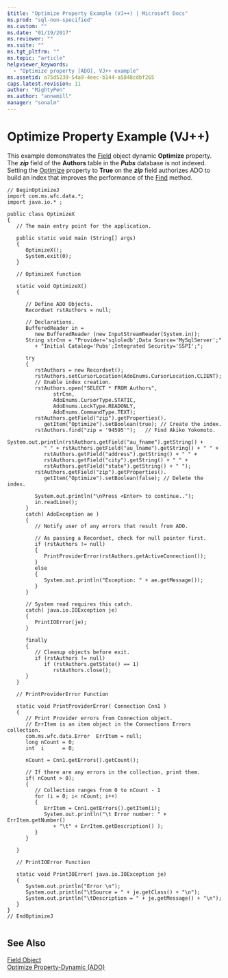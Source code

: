 ```yaml
---
$title: "Optimize Property Example (VJ++) | Microsoft Docs"
ms.prod: "sql-non-specified"
ms.custom: ""
ms.date: "01/19/2017"
ms.reviewer: ""
ms.suite: ""
ms.tgt_pltfrm: ""
ms.topic: "article"
helpviewer_keywords: 
  - "Optimize property [ADO], VJ++ example"
ms.assetid: a75d5239-54a9-4eec-b144-a5848cdbf265
caps.latest.revision: 11
author: "MightyPen"
ms.author: "annemill"
manager: "sonalm"
---
```

# Optimize Property Example (VJ++)
This example demonstrates the [Field](../../../ado/reference/ado-api/field-object.md) object dynamic **Optimize** property. The ***zip*** field of the **Authors** table in the ***Pubs*** database is not indexed. Setting the [Optimize](../../../ado/reference/ado-api/optimize-property-dynamic-ado.md) property to **True** on the ***zip*** field authorizes ADO to build an index that improves the performance of the [Find](../../../ado/reference/ado-api/find-method-ado.md) method.  
  
```  
// BeginOptimizeJ  
import com.ms.wfc.data.*;  
import java.io.* ;  
  
public class OptimizeX  
{  
   // The main entry point for the application.  
  
   public static void main (String[] args)  
   {  
      OptimizeX();  
      System.exit(0);  
   }  
  
   // OptimizeX function  
  
   static void OptimizeX()  
   {  
  
      // Define ADO Objects.  
      Recordset rstAuthors = null;  
  
      // Declarations.  
      BufferedReader in =   
         new BufferedReader (new InputStreamReader(System.in));  
      String strCnn = "Provider='sqloledb';Data Source='MySqlServer';"  
         + "Initial Catalog='Pubs';Integrated Security='SSPI';";  
  
      try  
      {  
         rstAuthors = new Recordset();  
         rstAuthors.setCursorLocation(AdoEnums.CursorLocation.CLIENT);  
         // Enable index creation.  
         rstAuthors.open("SELECT * FROM Authors",  
               strCnn,  
               AdoEnums.CursorType.STATIC,  
               AdoEnums.LockType.READONLY,  
               AdoEnums.CommandType.TEXT);  
         rstAuthors.getField("zip").getProperties().  
            getItem("Optimize").setBoolean(true); // Create the index.  
         rstAuthors.find("zip = '94595'");   // Find Akiko Yokomoto.  
         System.out.println(rstAuthors.getField("au_fname").getString() +   
            " " + rstAuthors.getField("au_lname").getString() + " " +   
            rstAuthors.getField("address").getString() + " " +   
            rstAuthors.getField("city").getString() + " " +   
            rstAuthors.getField("state").getString() + " ");  
         rstAuthors.getField("zip").getProperties().  
            getItem("Optimize").setBoolean(false); // Delete the index.  
  
         System.out.println("\nPress <Enter> to continue..");  
         in.readLine();  
      }  
      catch( AdoException ae )  
      {  
         // Notify user of any errors that result from ADO.  
  
         // As passing a Recordset, check for null pointer first.  
         if (rstAuthors != null)  
         {  
            PrintProviderError(rstAuthors.getActiveConnection());  
         }  
         else  
         {  
            System.out.println("Exception: " + ae.getMessage());  
         }  
      }  
  
      // System read requires this catch.  
      catch( java.io.IOException je)  
      {  
         PrintIOError(je);  
      }     
  
      finally  
      {  
         // Cleanup objects before exit.     
         if (rstAuthors != null)  
            if (rstAuthors.getState() == 1)  
               rstAuthors.close();  
      }  
   }  
  
   // PrintProviderError Function  
  
   static void PrintProviderError( Connection Cnn1 )  
   {  
      // Print Provider errors from Connection object.  
      // ErrItem is an item object in the Connections Errors collection.  
      com.ms.wfc.data.Error  ErrItem = null;  
      long nCount = 0;  
      int  i      = 0;  
  
      nCount = Cnn1.getErrors().getCount();  
  
      // If there are any errors in the collection, print them.  
      if( nCount > 0);  
      {  
         // Collection ranges from 0 to nCount - 1  
         for (i = 0; i< nCount; i++)  
         {  
            ErrItem = Cnn1.getErrors().getItem(i);  
            System.out.println("\t Error number: " + ErrItem.getNumber()  
               + "\t" + ErrItem.getDescription() );  
         }  
      }  
  
   }  
  
   // PrintIOError Function  
  
   static void PrintIOError( java.io.IOException je)  
   {  
      System.out.println("Error \n");  
      System.out.println("\tSource = " + je.getClass() + "\n");  
      System.out.println("\tDescription = " + je.getMessage() + "\n");  
   }  
}  
// EndOptimizeJ  
  
```  
  
## See Also  
 [Field Object](../../../ado/reference/ado-api/field-object.md)   
 [Optimize Property-Dynamic (ADO)](../../../ado/reference/ado-api/optimize-property-dynamic-ado.md)